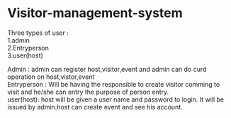# Visitor-management-system

Three types of user :<br/>
1.admin<br/>
2.Entryperson<br/>
3.user(host)<br/>

Admin : admin can register host,visitor,event and admin can do curd operation on host,vistor,event<br/>
Entryperson : Will be having the responsible to create visitor comming to visit and he/she can entry the purpose of person entry.<br/>
user(host): host will be given a user name and password to login. It will be issued by admin.host can create event and see his account.<br/>


